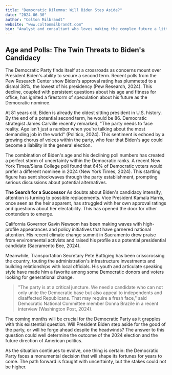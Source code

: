 ```yaml
---
title: "Democratic Dilemma: Will Biden Step Aside?"
date: "2024-06-30"
author: "Colton Milbrandt"
website: "www.coltonmilbrandt.com"
bio: "Analyst and consultant who loves making the complex future a little less uncertain."
---
```


## Age and Polls: The Twin Threats to Biden's Candidacy

The Democratic Party finds itself at a crossroads as concerns mount over President Biden's ability to secure a second term. Recent polls from the Pew Research Center show Biden's approval rating has plummeted to a dismal 38%, the lowest of his presidency (Pew Research, 2024). This decline, coupled with persistent questions about his age and fitness for office, has ignited a firestorm of speculation about his future as the Democratic nominee.

At 81 years old, Biden is already the oldest sitting president in U.S. history. By the end of a potential second term, he would be 86. Democratic strategist James Carville recently remarked, "The party needs to face reality. Age isn't just a number when you're talking about the most demanding job in the world" (Politico, 2024). This sentiment is echoed by a growing chorus of voices within the party, who fear that Biden's age could become a liability in the general election.

The combination of Biden's age and his declining poll numbers has created a perfect storm of uncertainty within the Democratic ranks. A recent New York Times/Siena College poll found that 64% of Democratic voters would prefer a different nominee in 2024 (New York Times, 2024). This startling figure has sent shockwaves through the party establishment, prompting serious discussions about potential alternatives.

**The Search for a Successor**
As doubts about Biden's candidacy intensify, attention is turning to possible replacements. Vice President Kamala Harris, once seen as the heir apparent, has struggled with her own approval ratings and questions about her electability. This has opened the door for other contenders to emerge.

California Governor Gavin Newsom has been making waves with high-profile appearances and policy initiatives that have garnered national attention. His recent climate change summit in Sacramento drew praise from environmental activists and raised his profile as a potential presidential candidate (Sacramento Bee, 2024).

Meanwhile, Transportation Secretary Pete Buttigieg has been crisscrossing the country, touting the administration's infrastructure investments and building relationships with local officials. His youth and articulate speaking style have made him a favorite among some Democratic donors and voters looking for generational change.

> "The party is at a critical juncture. We need a candidate who can not only unite the Democratic base but also appeal to independents and disaffected Republicans. That may require a fresh face," said Democratic National Committee member Donna Brazile in a recent interview (Washington Post, 2024).

The coming months will be crucial for the Democratic Party as it grapples with this existential question. Will President Biden step aside for the good of the party, or will he forge ahead despite the headwinds? The answer to this question could well determine the outcome of the 2024 election and the future direction of American politics.

As the situation continues to evolve, one thing is certain: the Democratic Party faces a monumental decision that will shape its fortunes for years to come. The path forward is fraught with uncertainty, but the stakes could not be higher.
